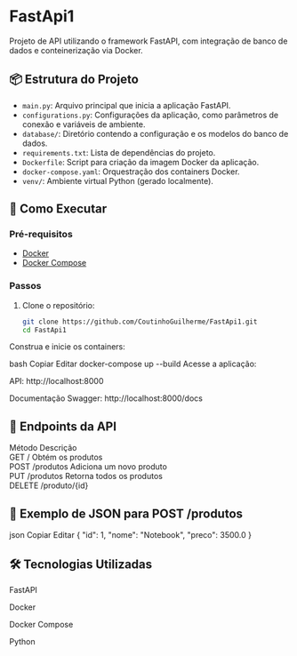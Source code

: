 # FastApi1

Projeto de API utilizando o framework FastAPI, com integração de banco de dados e conteinerização via Docker.

## 📦 Estrutura do Projeto

- `main.py`: Arquivo principal que inicia a aplicação FastAPI.
- `configurations.py`: Configurações da aplicação, como parâmetros de conexão e variáveis de ambiente.
- `database/`: Diretório contendo a configuração e os modelos do banco de dados.
- `requirements.txt`: Lista de dependências do projeto.
- `Dockerfile`: Script para criação da imagem Docker da aplicação.
- `docker-compose.yaml`: Orquestração dos containers Docker.
- `venv/`: Ambiente virtual Python (gerado localmente).

## 🚀 Como Executar

### Pré-requisitos

- [Docker](https://www.docker.com/)
- [Docker Compose](https://docs.docker.com/compose/)

### Passos

1. Clone o repositório:

   ```bash
   git clone https://github.com/CoutinhoGuilherme/FastApi1.git
   cd FastApi1

Construa e inicie os containers:

bash
Copiar
Editar
docker-compose up --build
Acesse a aplicação:

API: http://localhost:8000

Documentação Swagger: http://localhost:8000/docs

## 📡 Endpoints da API

Método	Descrição  
GET	/	Obtém os produtos  
POST	/produtos	Adiciona um novo produto  
PUT	/produtos	Retorna todos os produtos  
DELETE /produto/{id} 
## 🔧 Exemplo de JSON para POST /produtos  
json
Copiar
Editar
{
  "id": 1,
  "nome": "Notebook",
  "preco": 3500.0
}  

## 🛠 Tecnologias Utilizadas
FastAPI

Docker

Docker Compose

Python

